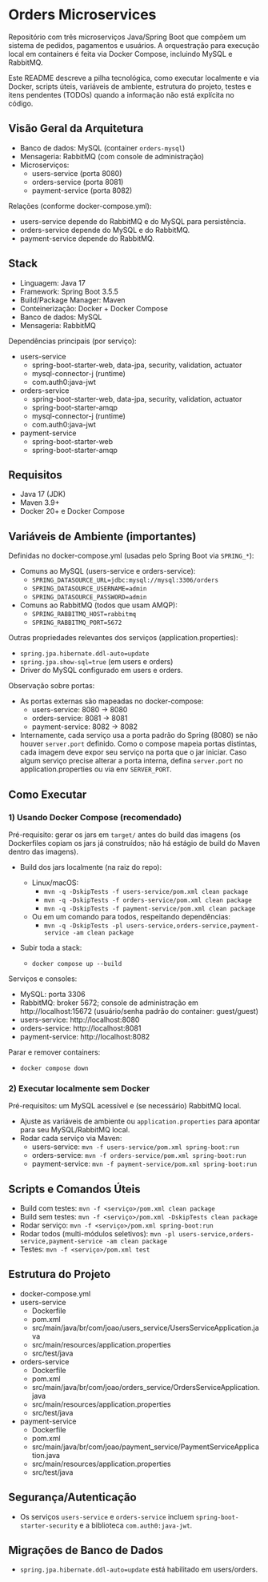 # Orders Microservices

Repositório com três microserviços Java/Spring Boot que compõem um sistema de pedidos, pagamentos e usuários. A orquestração para execução local em containers é feita via Docker Compose, incluindo MySQL e RabbitMQ.

Este README descreve a pilha tecnológica, como executar localmente e via Docker, scripts úteis, variáveis de ambiente, estrutura do projeto, testes e itens pendentes (TODOs) quando a informação não está explícita no código.

## Visão Geral da Arquitetura
- Banco de dados: MySQL (container `orders-mysql`)
- Mensageria: RabbitMQ (com console de administração)
- Microserviços:
  - users-service (porta 8080)
  - orders-service (porta 8081)
  - payment-service (porta 8082)

Relações (conforme docker-compose.yml):
- users-service depende do RabbitMQ e do MySQL para persistência.
- orders-service depende do MySQL e do RabbitMQ.
- payment-service depende do RabbitMQ.

## Stack 
- Linguagem: Java 17
- Framework: Spring Boot 3.5.5
- Build/Package Manager: Maven
- Conteinerização: Docker + Docker Compose
- Banco de dados: MySQL
- Mensageria: RabbitMQ

Dependências principais (por serviço):
- users-service
  - spring-boot-starter-web, data-jpa, security, validation, actuator
  - mysql-connector-j (runtime)
  - com.auth0:java-jwt
- orders-service
  - spring-boot-starter-web, data-jpa, security, validation, actuator
  - spring-boot-starter-amqp
  - mysql-connector-j (runtime)
  - com.auth0:java-jwt
- payment-service
  - spring-boot-starter-web
  - spring-boot-starter-amqp

## Requisitos
- Java 17 (JDK)
- Maven 3.9+
- Docker 20+ e Docker Compose

## Variáveis de Ambiente (importantes)
Definidas no docker-compose.yml (usadas pelo Spring Boot via `SPRING_*`):
- Comuns ao MySQL (users-service e orders-service):
  - `SPRING_DATASOURCE_URL=jdbc:mysql://mysql:3306/orders`
  - `SPRING_DATASOURCE_USERNAME=admin`
  - `SPRING_DATASOURCE_PASSWORD=admin`
- Comuns ao RabbitMQ (todos que usam AMQP):
  - `SPRING_RABBITMQ_HOST=rabbitmq`
  - `SPRING_RABBITMQ_PORT=5672`

Outras propriedades relevantes dos serviços (application.properties):
- `spring.jpa.hibernate.ddl-auto=update`
- `spring.jpa.show-sql=true` (em users e orders)
- Driver do MySQL configurado em users e orders.

Observação sobre portas:
- As portas externas são mapeadas no docker-compose:
  - users-service: 8080 -> 8080
  - orders-service: 8081 -> 8081
  - payment-service: 8082 -> 8082
- Internamente, cada serviço usa a porta padrão do Spring (8080) se não houver `server.port` definido. Como o compose mapeia portas distintas, cada imagem deve expor seu serviço na porta que o jar iniciar. Caso algum serviço precise alterar a porta interna, defina `server.port` no application.properties ou via env `SERVER_PORT`.

## Como Executar

### 1) Usando Docker Compose (recomendado)
Pré-requisito: gerar os jars em `target/` antes do build das imagens (os Dockerfiles copiam os jars já construídos; não há estágio de build do Maven dentro das imagens).

- Build dos jars localmente (na raiz do repo):
  - Linux/macOS:
    - `mvn -q -DskipTests -f users-service/pom.xml clean package`
    - `mvn -q -DskipTests -f orders-service/pom.xml clean package`
    - `mvn -q -DskipTests -f payment-service/pom.xml clean package`
  - Ou em um comando para todos, respeitando dependências:
    - `mvn -q -DskipTests -pl users-service,orders-service,payment-service -am clean package`

- Subir toda a stack:
  - `docker compose up --build`

Serviços e consoles:
- MySQL: porta 3306
- RabbitMQ: broker 5672; console de administração em http://localhost:15672 (usuário/senha padrão do container: guest/guest)
- users-service: http://localhost:8080
- orders-service: http://localhost:8081
- payment-service: http://localhost:8082

Parar e remover containers:
- `docker compose down`

### 2) Executar localmente sem Docker
Pré-requisitos: um MySQL acessível e (se necessário) RabbitMQ local.
- Ajuste as variáveis de ambiente ou `application.properties` para apontar para seu MySQL/RabbitMQ local.
- Rodar cada serviço via Maven:
  - users-service: `mvn -f users-service/pom.xml spring-boot:run`
  - orders-service: `mvn -f orders-service/pom.xml spring-boot:run`
  - payment-service: `mvn -f payment-service/pom.xml spring-boot:run`

## Scripts e Comandos Úteis
- Build com testes: `mvn -f <serviço>/pom.xml clean package`
- Build sem testes: `mvn -f <serviço>/pom.xml -DskipTests clean package`
- Rodar serviço: `mvn -f <serviço>/pom.xml spring-boot:run`
- Rodar todos (multi-módulos seletivos): `mvn -pl users-service,orders-service,payment-service -am clean package`
- Testes: `mvn -f <serviço>/pom.xml test`

## Estrutura do Projeto
- docker-compose.yml
- users-service
  - Dockerfile
  - pom.xml
  - src/main/java/br/com/joao/users_service/UsersServiceApplication.java
  - src/main/resources/application.properties
  - src/test/java
- orders-service
  - Dockerfile
  - pom.xml
  - src/main/java/br/com/joao/orders_service/OrdersServiceApplication.java
  - src/main/resources/application.properties
  - src/test/java
- payment-service
  - Dockerfile
  - pom.xml
  - src/main/java/br/com/joao/payment_service/PaymentServiceApplication.java
  - src/main/resources/application.properties
  - src/test/java

## Segurança/Autenticação
- Os serviços `users-service` e `orders-service` incluem `spring-boot-starter-security` e a biblioteca `com.auth0:java-jwt`.

## Migrações de Banco de Dados
- `spring.jpa.hibernate.ddl-auto=update` está habilitado em users/orders.

